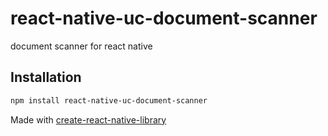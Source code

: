 # react-native-uc-document-scanner

document scanner for react native

## Installation

```sh
npm install react-native-uc-document-scanner
```



Made with [create-react-native-library](https://github.com/callstack/react-native-builder-bob)
